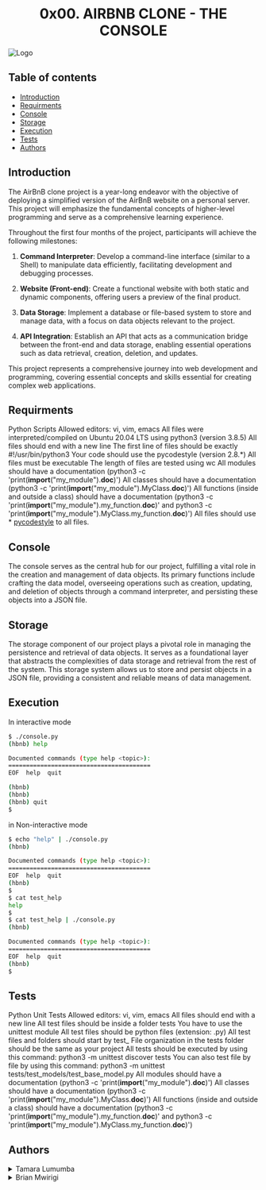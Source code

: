 <div align="center">
<h1> 0x00. AIRBNB CLONE - THE CONSOLE</h1>
</div>
<img align="center" src="https://i.imgur.com/MQq3ABc.png" alt="Logo">

## Table of contents

* [Introduction](Introduction)
* [Requirments](Requirments)
* [Console](Console)
* [Storage](Storage)
* [Execution](Execution)
* [Tests](Tests)
* [Authors](Authors)

## Introduction
The AirBnB clone project is a year-long endeavor with the objective of deploying a simplified version of the AirBnB website on a personal server. This project will emphasize the fundamental concepts of higher-level programming and serve as a comprehensive learning experience.

Throughout the first four months of the project, participants will achieve the following milestones:

1. **Command Interpreter**: Develop a command-line interface (similar to a Shell) to manipulate data efficiently, facilitating development and debugging processes.

2. **Website (Front-end)**: Create a functional website with both static and dynamic components, offering users a preview of the final product.

3. **Data Storage**: Implement a database or file-based system to store and manage data, with a focus on data objects relevant to the project.

4. **API Integration**: Establish an API that acts as a communication bridge between the front-end and data storage, enabling essential operations such as data retrieval, creation, deletion, and updates.

This project represents a comprehensive journey into web development and programming, covering essential concepts and skills essential for creating complex web applications.

## Requirments
Python Scripts
Allowed editors: vi, vim, emacs
All files were interpreted/compiled on Ubuntu 20.04 LTS using python3 (version 3.8.5)
All files should end with a new line
The first line of files should be exactly #!/usr/bin/python3
Your code should use the pycodestyle (version 2.8.*)
All files must be executable
The length of files are tested using wc
All modules should have a documentation (python3 -c 'print(__import__("my_module").__doc__)')
All classes should have a documentation (python3 -c 'print(__import__("my_module").MyClass.__doc__)')
All functions (inside and outside a class) should have a documentation (python3 -c 'print(__import__("my_module").my_function.__doc__)' and python3 -c 'print(__import__("my_module").MyClass.my_function.__doc__)')
All files should use * [pycodestyle](https://pypi.org/project/pycodestyle/) to all files.

## Console
The console serves as the central hub for our project, fulfilling a vital role in the creation and management of data objects. Its primary functions include crafting the data model, overseeing operations such as creation, updating, and deletion of objects through a command interpreter, and persisting these objects into a JSON file.

## Storage
The storage component of our project plays a pivotal role in managing the persistence and retrieval of data objects. It serves as a foundational layer that abstracts the complexities of data storage and retrieval from the rest of the system. 
This storage system allows us to store and persist objects in a JSON file, providing a consistent and reliable means of data management.

## Execution
In interactive mode

```bash
$ ./console.py
(hbnb) help

Documented commands (type help <topic>):
========================================
EOF  help  quit

(hbnb)
(hbnb)
(hbnb) quit
$
```

in Non-interactive mode

```bash
$ echo "help" | ./console.py
(hbnb)

Documented commands (type help <topic>):
========================================
EOF  help  quit
(hbnb)
$
$ cat test_help
help
$
$ cat test_help | ./console.py
(hbnb)

Documented commands (type help <topic>):
========================================
EOF  help  quit
(hbnb)
$
```
## Tests
Python Unit Tests
Allowed editors: vi, vim, emacs
All files should end with a new line
All test files should be inside a folder tests
You have to use the unittest module
All test files should be python files (extension: .py)
All test files and folders should start by test_
File organization in the tests folder should be the same as your project
All tests should be executed by using this command: python3 -m unittest discover tests
You can also test file by file by using this command: python3 -m unittest tests/test_models/test_base_model.py
All modules should have a documentation (python3 -c 'print(__import__("my_module").__doc__)')
All classes should have a documentation (python3 -c 'print(__import__("my_module").MyClass.__doc__)')
All functions (inside and outside a class) should have a documentation (python3 -c 'print(__import__("my_module").my_function.__doc__)' and python3 -c 'print(__import__("my_module").MyClass.my_function.__doc__)')

## Authors
<details>
    <summary>Tamara Lumumba</summary>
    <ul>
    <li><a href="https://www.github.com/TamaraLumumba">Github</a></li>
    <li><a href="mailto:aysuarex@gmail.com">e-mail</a></li>
    </ul>
</details>

<details>
    <summary>Brian Mwirigi</summary>
    <ul>
    <li><a href="https://www.github.com/Rigiih7">Github</a></li>
    <li><a href="mailto:mwirigihbrian@gmail.com">e-mail</a></li>
    </ul>
</details>
